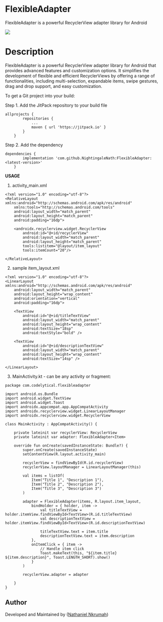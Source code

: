 # **FlexibleAdapter**

FlexibleAdapter is a powerful RecyclerView adapter library for Android

[![](https://jitpack.io/v/NightingaleNath/FlexibleAdapter.svg)](https://jitpack.io/#NightingaleNath/FlexibleAdapter)

# **Description**

FlexibleAdapter is a powerful RecyclerView adapter library for Android that provides advanced features and customization options. It simplifies the development of flexible and efficient RecyclerViews by offering a range of functionalities, including multi-selection, expandable items, swipe gestures, drag and drop support, and easy customization.

To get a Git project into your build:

Step 1. Add the JitPack repository to your build file

```
allprojects {
		repositories {
			...
			maven { url 'https://jitpack.io' }
		}
	}
```

Step 2. Add the dependency

```
dependencies {
	    implementation 'com.github.NightingaleNath:FlexibleAdapter:<latest-version>'
	}
```

**USAGE**

1. activity_main.xml
```
<?xml version="1.0" encoding="utf-8"?>
<RelativeLayout xmlns:android="http://schemas.android.com/apk/res/android"
    xmlns:tools="http://schemas.android.com/tools"
    android:layout_width="match_parent"
    android:layout_height="match_parent"
    android:padding="16dp">

    <androidx.recyclerview.widget.RecyclerView
        android:id="@+id/recyclerView"
        android:layout_width="match_parent"
        android:layout_height="match_parent"
        tools:listitem="@layout/item_layout"
        tools:itemCount="20"/>

</RelativeLayout>

```

2. sample item_layout.xml

```
<?xml version="1.0" encoding="utf-8"?>
<LinearLayout xmlns:android="http://schemas.android.com/apk/res/android"
    android:layout_width="match_parent"
    android:layout_height="wrap_content"
    android:orientation="vertical"
    android:padding="16dp">

    <TextView
        android:id="@+id/titleTextView"
        android:layout_width="match_parent"
        android:layout_height="wrap_content"
        android:textSize="18sp"
        android:textStyle="bold" />

    <TextView
        android:id="@+id/descriptionTextView"
        android:layout_width="match_parent"
        android:layout_height="wrap_content"
        android:textSize="14sp" />

</LinearLayout>

```

3. MainActivity.kt - can be any activity or fragment:

```
package com.codelytical.flexibleadapter

import android.os.Bundle
import android.widget.TextView
import android.widget.Toast
import androidx.appcompat.app.AppCompatActivity
import androidx.recyclerview.widget.LinearLayoutManager
import androidx.recyclerview.widget.RecyclerView

class MainActivity : AppCompatActivity() {

	private lateinit var recyclerView: RecyclerView
	private lateinit var adapter: FlexibleAdapter<Item>

	override fun onCreate(savedInstanceState: Bundle?) {
		super.onCreate(savedInstanceState)
		setContentView(R.layout.activity_main)

		recyclerView = findViewById(R.id.recyclerView)
		recyclerView.layoutManager = LinearLayoutManager(this)

		val items = listOf(
			Item("Title 1", "Description 1"),
			Item("Title 2", "Description 2"),
			Item("Title 3", "Description 3")
		)

		adapter = FlexibleAdapter(items, R.layout.item_layout,
			bindHolder = { holder, item ->
				val titleTextView = holder.itemView.findViewById<TextView>(R.id.titleTextView)
				val descriptionTextView = holder.itemView.findViewById<TextView>(R.id.descriptionTextView)

				titleTextView.text = item.title
				descriptionTextView.text = item.description
			},
			onItemClick = { item ->
				// Handle item click
				Toast.makeText(this, "${item.title} ${item.description}", Toast.LENGTH_SHORT).show()
			}
		)

		recyclerView.adapter = adapter

	}
}
```

## Author

Developed and Maintained by ([Nathaniel Nkrumah](https://github.com/NightingaleNath/FlexibleAdapter))



